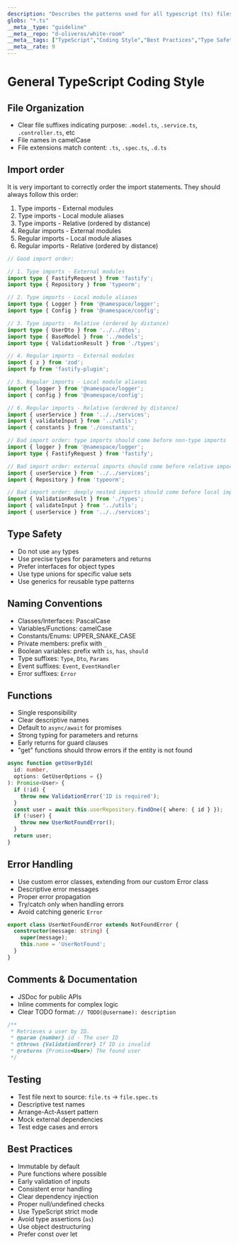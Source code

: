 ```yaml
---
description: "Describes the patterns used for all typescript (ts) files."
globs: "*.ts"
__meta__type: "guideline"
__meta__repo: "d-oliveros/white-room"
__meta__tags: ["TypeScript","Coding Style","Best Practices","Type Safety","Error Handling"]
__meta__rate: 9
---
```

# General TypeScript Coding Style

## File Organization
- Clear file suffixes indicating purpose: `.model.ts`, `.service.ts`, `.controller.ts`, etc
- File names in camelCase
- File extensions match content: `.ts`, `.spec.ts`, `.d.ts`

## Import order
It is very important to correctly order the import statements. They should always follow this order:

1. Type imports - External modules
2. Type imports - Local module aliases
3. Type imports - Relative (ordered by distance)
4. Regular imports - External modules
5. Regular imports - Local module aliases
6. Regular imports - Relative (ordered by distance)

```typescript
// Good import order:

// 1. Type imports - External modules
import type { FastifyRequest } from 'fastify';
import type { Repository } from 'typeorm';

// 2. Type imports - Local module aliases
import type { Logger } from '@namespace/logger';
import type { Config } from '@namespace/config';

// 3. Type imports - Relative (ordered by distance)
import type { UserDto } from '../../dtos';
import type { BaseModel } from '../models';
import type { ValidationResult } from './types';

// 4. Regular imports - External modules
import { z } from 'zod';
import fp from 'fastify-plugin';

// 5. Regular imports - Local module aliases
import { logger } from '@namespace/logger';
import { config } from '@namespace/config';

// 6. Regular imports - Relative (ordered by distance)
import { userService } from '../../services';
import { validateInput } from '../utils';
import { constants } from './constants';
```

```typescript
// Bad import order: type imports should come before non-type imports
import { logger } from '@namespace/logger';
import type { FastifyRequest } from 'fastify';
```

```typescript
// Bad import order: external imports should come before relative imports
import { userService } from '../../services';
import { Repository } from 'typeorm';
```

```typescript
// Bad import order: deeply nested imports should come before local imports
import { ValidationResult } from './types';
import { validateInput } from '../utils';
import { userService } from '../../services';
```

## Type Safety
- Do not use `any` types
- Use precise types for parameters and returns
- Prefer interfaces for object types
- Use type unions for specific value sets
- Use generics for reusable type patterns

## Naming Conventions
- Classes/Interfaces: PascalCase
- Variables/Functions: camelCase
- Constants/Enums: UPPER_SNAKE_CASE
- Private members: prefix with `_`
- Boolean variables: prefix with `is`, `has`, `should`
- Type suffixes: `Type`, `Dto`, `Params`
- Event suffixes: `Event`, `EventHandler`
- Error suffixes: `Error`

## Functions
- Single responsibility
- Clear descriptive names
- Default to `async/await` for promises
- Strong typing for parameters and returns
- Early returns for guard clauses
- "get" functions should throw errors if the entity is not found

```typescript
async function getUserById(
  id: number,
  options: GetUserOptions = {}
): Promise<User> {
  if (!id) {
    throw new ValidationError('ID is required');
  }
  const user = await this.userRepository.findOne({ where: { id } });
  if (!user) {
    throw new UserNotFoundError();
  }
  return user;
}
```

## Error Handling
- Use custom error classes, extending from our custom Error class
- Descriptive error messages
- Proper error propagation
- Try/catch only when handling errors
- Avoid catching generic `Error`

```typescript
export class UserNotFoundError extends NotFoundError {
  constructor(message: string) {
    super(message);
    this.name = 'UserNotFound';
  }
}
```

## Comments & Documentation
- JSDoc for public APIs
- Inline comments for complex logic
- Clear TODO format: `// TODO(@username): description`

```typescript
/**
 * Retrieves a user by ID.
 * @param {number} id - The user ID
 * @throws {ValidationError} If ID is invalid
 * @returns {Promise<User>} The found user
 */
```

## Testing
- Test file next to source: `file.ts` → `file.spec.ts`
- Descriptive test names
- Arrange-Act-Assert pattern
- Mock external dependencies
- Test edge cases and errors

## Best Practices
- Immutable by default
- Pure functions where possible
- Early validation of inputs
- Consistent error handling
- Clear dependency injection
- Proper null/undefined checks
- Use TypeScript strict mode
- Avoid type assertions (`as`)
- Use object destructuring
- Prefer const over let